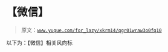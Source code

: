 # 【微信】

> 原文：[`www.yuque.com/for_lazy/xkrm14/qgr01wraw3o0fq10`](https://www.yuque.com/for_lazy/xkrm14/qgr01wraw3o0fq10)

以下为：【微信】相关风向标 

